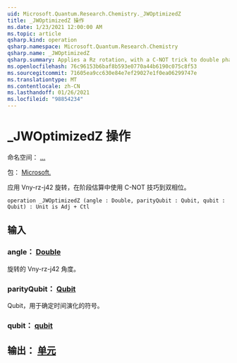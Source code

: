 ```yaml
---
uid: Microsoft.Quantum.Research.Chemistry._JWOptimizedZ
title: _JWOptimizedZ 操作
ms.date: 1/23/2021 12:00:00 AM
ms.topic: article
qsharp.kind: operation
qsharp.namespace: Microsoft.Quantum.Research.Chemistry
qsharp.name: _JWOptimizedZ
qsharp.summary: Applies a Rz rotation, with a C-NOT trick to double phase in phase estimation.
ms.openlocfilehash: 76c96153b6baf8b593e0770a44b6190c075c8f53
ms.sourcegitcommit: 71605ea9cc630e84e7ef29027e1f0ea06299747e
ms.translationtype: MT
ms.contentlocale: zh-CN
ms.lasthandoff: 01/26/2021
ms.locfileid: "98854234"
---
```

# <a name="_jwoptimizedz-operation"></a>_JWOptimizedZ 操作

命名空间： [...](xref:Microsoft.Quantum.Research.Chemistry)

包： [Microsoft.](https://nuget.org/packages/Microsoft.Quantum.Research.Chemistry)


应用 Vny-rz-j42 旋转，在阶段估算中使用 C-NOT 技巧到双相位。

```qsharp
operation _JWOptimizedZ (angle : Double, parityQubit : Qubit, qubit : Qubit) : Unit is Adj + Ctl
```


## <a name="input"></a>输入

### <a name="angle--double"></a>angle： [Double](xref:microsoft.quantum.lang-ref.double)

旋转的 Vny-rz-j42 角度。


### <a name="parityqubit--qubit"></a>parityQubit： [Qubit](xref:microsoft.quantum.lang-ref.qubit)

Qubit，用于确定时间演化的符号。


### <a name="qubit--qubit"></a>qubit： [qubit](xref:microsoft.quantum.lang-ref.qubit)





## <a name="output--unit"></a>输出： [单元](xref:microsoft.quantum.lang-ref.unit)

